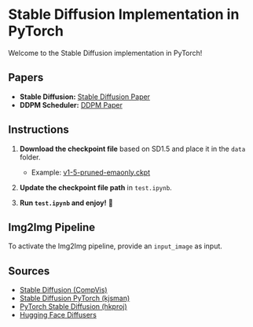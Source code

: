 # Stable Diffusion Implementation in PyTorch

Welcome to the Stable Diffusion implementation in PyTorch!

## Papers
- **Stable Diffusion:** [Stable Diffusion Paper](https://arxiv.org/pdf/2006.11239)
- **DDPM Scheduler:** [DDPM Paper](https://arxiv.org/pdf/2006.11239)

## Instructions

1. **Download the checkpoint file** based on SD1.5 and place it in the `data` folder.
   - Example: [v1-5-pruned-emaonly.ckpt](https://huggingface.co/stable-diffusion-v1-5/stable-diffusion-v1-5/blob/main/v1-5-pruned-emaonly.ckpt)

2. **Update the checkpoint file path** in `test.ipynb`.

3. **Run `test.ipynb` and enjoy!** 🎨

## Img2Img Pipeline
To activate the Img2Img pipeline, provide an `input_image` as input.

## Sources
- [Stable Diffusion (CompVis)](https://github.com/CompVis/stable-diffusion/)
- [Stable Diffusion PyTorch (kjsman)](https://github.com/kjsman/stable-diffusion-pytorch)
- [PyTorch Stable Diffusion (hkproj)](https://github.com/hkproj/pytorch-stable-diffusion)
- [Hugging Face Diffusers](https://github.com/huggingface/diffusers/)
